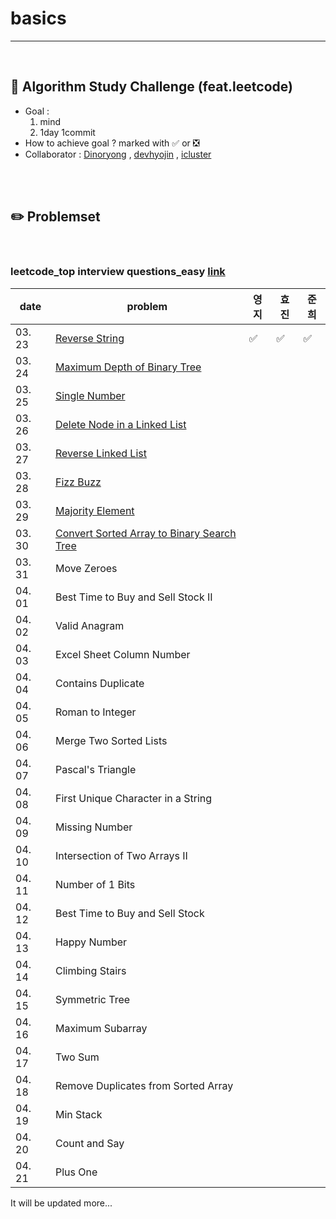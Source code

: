 # basics

----------

<br>

## :notebook_with_decorative_cover: Algorithm Study Challenge (feat.leetcode)

- Goal : 
  1. mind
  2. 1day 1commit
- How to  achieve goal ? marked with :white_check_mark: or :negative_squared_cross_mark:
- Collaborator : [Dinoryong](https://github.com/Dinoryong) , [devhyojin]() ,  [icluster]()

<br>

<br>

## :pencil2: Problemset

<br>

### leetcode_top interview questions_easy   [link](https://leetcode.com/problemset/algorithms/?difficulty=Easy)

| date   | problem                                                      | 영지 | 효진 | 준희 |
| ------ | ------------------------------------------------------------ | ---- | ---- | ---- |
| 03. 23 | [Reverse String](https://leetcode.com/problems/reverse-string/) | :white_check_mark: | :white_check_mark: |    :white_check_mark:   |
| 03. 24 | [Maximum Depth of Binary Tree](https://leetcode.com/problems/maximum-depth-of-binary-tree/) |      |      |      |
| 03. 25 | [Single Number](https://leetcode.com/problems/single-number/) |      |      |      |
| 03. 26 | [Delete Node in a Linked List](https://leetcode.com/problems/delete-node-in-a-linked-list/) |      |      |      |
| 03. 27 | [Reverse Linked List](https://leetcode.com/problems/reverse-linked-list/) |      |      |      |
| 03. 28 | [Fizz Buzz](https://leetcode.com/problems/fizz-buzz/)        |      |      |      |
| 03. 29 | [Majority Element](https://leetcode.com/problems/majority-element/) |      |      |      |
| 03. 30 | [Convert Sorted Array to Binary Search Tree](https://leetcode.com/problems/convert-sorted-array-to-binary-search-tree/) |      |      |      |
| 03. 31 | Move Zeroes<br/>                                             |      |      |      |
| 04. 01 | Best Time to Buy and Sell Stock II<br/>                      |      |      |      |
| 04. 02 | Valid Anagram<br/>                                           |      |      |      |
| 04. 03 | Excel Sheet Column Number <br/>                              |      |      |      |
| 04. 04 | Contains Duplicate<br/>                                      |      |      |      |
| 04. 05 | Roman to Integer<br/>                                        |      |      |      |
| 04. 06 | Merge Two Sorted Lists<br/>                                  |      |      |      |
| 04. 07 | Pascal's Triangle<br/>                                       |      |      |      |
| 04. 08 | First Unique Character in a String<br/>                      |      |      |      |
| 04. 09 | Missing Number<br/>                                          |      |      |      |
| 04. 10 | Intersection of Two Arrays II<br/>                           |      |      |      |
| 04. 11 | Number of 1 Bits<br/>                                        |      |      |      |
| 04. 12 | Best Time to Buy and Sell Stock<br/>                         |      |      |      |
| 04. 13 | Happy Number<br/>                                            |      |      |      |
| 04. 14 | Climbing Stairs<br/>                                         |      |      |      |
| 04. 15 | Symmetric Tree<br/>                                          |      |      |      |
| 04. 16 | Maximum Subarray<br/>                                        |      |      |      |
| 04. 17 | Two Sum<br/>                                                 |      |      |      |
| 04. 18 | Remove Duplicates from Sorted Array<br/>                     |      |      |      |
| 04. 19 | Min Stack<br/>                                               |      |      |      |
| 04. 20 | Count and Say<br/>                                           |      |      |      |
| 04. 21 | Plus One<br/>                                                |      |      |      |


It will be updated more...













